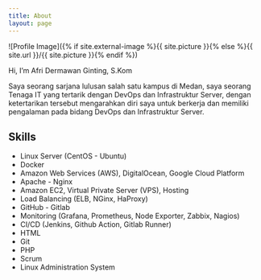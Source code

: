 ```yaml
---
title: About
layout: page
---
```

![Profile Image]({% if site.external-image %}{{ site.picture }}{% else %}{{ site.url }}/{{ site.picture }}{% endif %})

<p>Hi, I’m Afri Dermawan Ginting, S.Kom</p>
<p>Saya seorang sarjana lulusan salah satu kampus di Medan, saya seorang Tenaga IT yang tertarik dengan DevOps dan Infrastruktur Server, dengan ketertarikan tersebut mengarahkan diri saya untuk berkerja dan memiliki pengalaman pada bidang DevOps dan Infrastruktur Server.
</p>

<h2>Skills</h2>

<ul class="skill-list">
	<li>Linux Server (CentOS - Ubuntu)</li>
	<li>Docker</li>
	<li>Amazon Web Services (AWS), DigitalOcean, Google Cloud Platform</li>
	<li>Apache - Nginx</li>
	<li>Amazon EC2, Virtual Private Server (VPS), Hosting</li>
	<li>Load Balancing (ELB, NGinx, HaProxy)</li>
	<li>GitHub - Gitlab</li>
	<li>Monitoring (Grafana, Prometheus, Node Exporter, Zabbix, Nagios)</li>
	<li>CI/CD (Jenkins, Github Action, Gitlab Runner)</li>
	<li>HTML</li>
	<li>Git</li>
	<li>PHP</li>
	<li>Scrum</li>
	<li>Linux Administration System</li>
</ul>
